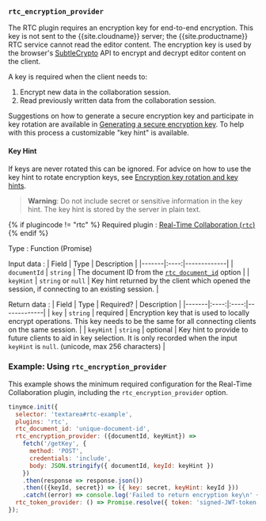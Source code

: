 ### `rtc_encryption_provider`

The RTC plugin requires an encryption key for end-to-end encryption. This key is not sent to the {{site.cloudname}} server; the {{site.productname}} RTC service cannot read the editor content. The encryption key is used by the browser's [SubtleCrypto](https://developer.mozilla.org/en-US/docs/Web/API/SubtleCrypto) API to encrypt and decrypt editor content on the client.

A key is required when the client needs to:
1. Encrypt new data in the collaboration session.
2. Read previously written data from the collaboration session.

Suggestions on how to generate a secure encryption key and participate in key rotation are available in [Generating a secure encryption key]({{site.baseurl}}/rtc/encryption/#generatingasecureencryptionkey). To help with this process a customizable "key hint" is available.

#### Key Hint

If keys are never rotated this can be ignored. For advice on how to use the key hint to rotate encryption keys, see [Encryption key rotation and key hints]({{site.baseurl}}/rtc/encryption/#encryptionkeyrotationandkeyhints).

> **Warning**: Do not include secret or sensitive information in the key hint. The key hint is stored by the server in plain text.

{% if plugincode != "rtc" %}
Required plugin
: [Real-Time Collaboration (`rtc`)]({{site.baseurl}}/plugins/premium/rtc/)
{% endif %}

Type
: Function (Promise)

Input data
: | Field | Type | Description |
|-------|:----:|-------------|
| `documentId` | `string` | The document ID from the [`rtc_document_id`](#rtc_document_id) option |
| `keyHint` | `string` or `null` | Key hint returned by the client which opened the session, if connecting to an existing session. |

Return data
: | Field | Type | Required? | Description |
|-------|:----:|:----:|-------------|
| `key` | `string` | required | Encryption key that is used to locally encrypt operations. This key needs to be the same for all connecting clients on the same session. |
| `keyHint` | `string` | optional | Key hint to provide to future clients to aid in key selection. It is only recorded when the input `keyHint` is `null`. (unicode, max 256 characters) |

### Example: Using `rtc_encryption_provider`

This example shows the minimum required configuration for the Real-Time Collaboration plugin, including the `rtc_encryption_provider` option.

```js
tinymce.init({
  selector: 'textarea#rtc-example',
  plugins: 'rtc',
  rtc_document_id: 'unique-document-id',
  rtc_encryption_provider: ({documentId, keyHint}) =>
    fetch('/getKey', {
      method: 'POST',
      credentials: 'include',
      body: JSON.stringify({ documentId, keyId: keyHint })
    })
    .then(response => response.json())
    .then(({keyId, secret}) => ({ key: secret, keyHint: keyId }))
    .catch((error) => console.log('Failed to return encryption key\n' + error)),
  rtc_token_provider: () => Promise.resolve({ token: 'signed-JWT-token' })
});
```
